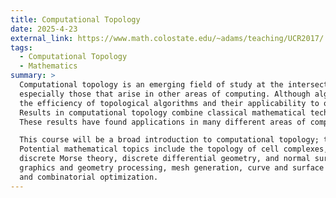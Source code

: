 ```yaml
---
title: Computational Topology
date: 2025-4-23
external_link: https://www.math.colostate.edu/~adams/teaching/UCR2017/
tags:
  - Computational Topology
  - Mathematics
summary: >
  Computational topology is an emerging field of study at the intersection of mathematics and computer science, devoted to the study of efficient algorithms for topological problems, 
  especially those that arise in other areas of computing. Although algorithmic techniques have been ubiquitous in topology since its inception more than a century ago, 
  the efficiency of topological algorithms and their applicability to other computing domains are relatively recent areas of study. 
  Results in computational topology combine classical mathematical techniques from combinatorial, geometric, and algebraic topology with more recent algorithmic tools from data structure design and computational geometry. 
  These results have found applications in many different areas of computer science.

  This course will be a broad introduction to computational topology; the precise topics covered will depend on the skills and interests of the course participants. 
  Potential mathematical topics include the topology of cell complexes, topological graph theory, homotopy, covering spaces, simplicial homology, persistent homology,
  discrete Morse theory, discrete differential geometry, and normal surface theory. Potential computing topics include algorithms for computing topological invariants,
  graphics and geometry processing, mesh generation, curve and surface reconstruction, VLSI routing, motion planning, manifold learning, clustering, image processing, 
  and combinatorial optimization.
---
```

